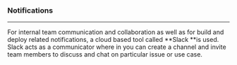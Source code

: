 ### Notifications

---

For internal team communication and collaboration as well as for build and deploy related notifications, a cloud based tool called **Slack **is used. Slack acts as a communicator where in you can create a channel and invite team members to discuss and chat on particular issue or use case.


